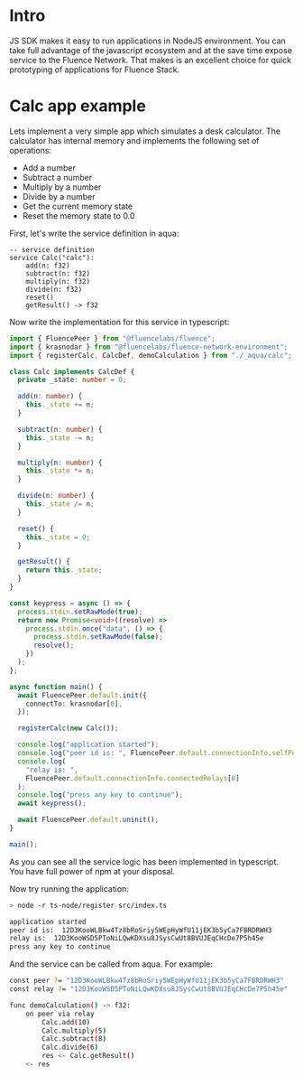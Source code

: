 # Intro

JS SDK makes it easy to run applications in NodeJS environment. You can take full advantage of the javascript ecosystem and at the save time expose service to the Fluence Network. That makes is an excellent choice for quick prototyping of applications for Fluence Stack.

# Calc app example

Lets implement a very simple app which simulates a desk calculator. The calculator has internal memory and implements the following set of operations:

- Add a number
- Subtract a number
- Multiply by a number
- Divide by a number
- Get the current memory state
- Reset the memory state to 0.0

First, let's write the service definition in aqua:

```
-- service definition
service Calc("calc"):
    add(n: f32)
    subtract(n: f32)
    multiply(n: f32)
    divide(n: f32)
    reset()
    getResult() -> f32
```

Now write the implementation for this service in typescript:

```typescript
import { FluencePeer } from "@fluencelabs/fluence";
import { krasnodar } from "@fluencelabs/fluence-network-environment";
import { registerCalc, CalcDef, demoCalculation } from "./_aqua/calc";

class Calc implements CalcDef {
  private _state: number = 0;

  add(n: number) {
    this._state += n;
  }

  subtract(n: number) {
    this._state -= n;
  }

  multiply(n: number) {
    this._state *= n;
  }

  divide(n: number) {
    this._state /= n;
  }

  reset() {
    this._state = 0;
  }

  getResult() {
    return this._state;
  }
}

const keypress = async () => {
  process.stdin.setRawMode(true);
  return new Promise<void>((resolve) =>
    process.stdin.once("data", () => {
      process.stdin.setRawMode(false);
      resolve();
    })
  );
};

async function main() {
  await FluencePeer.default.init({
    connectTo: krasnodar[0],
  });

  registerCalc(new Calc());

  console.log("application started");
  console.log("peer id is: ", FluencePeer.default.connectionInfo.selfPeerId);
  console.log(
    "relay is: ",
    FluencePeer.default.connectionInfo.connectedRelays[0]
  );
  console.log("press any key to continue");
  await keypress();

  await FluencePeer.default.uninit();
}

main();
```

As you can see all the service logic has been implemented in typescript. You have full power of npm at your disposal.

Now try running the application:

```bash
> node -r ts-node/register src/index.ts

application started
peer id is:  12D3KooWLBkw4Tz8bRoSriy5WEpHyWfU11jEK3b5yCa7FBRDRWH3
relay is:  12D3KooWSD5PToNiLQwKDXsu8JSysCwUt8BVUJEqCHcDe7P5h45e
press any key to continue

```

And the service can be called from aqua. For example:

```bash
const peer ?= "12D3KooWLBkw4Tz8bRoSriy5WEpHyWfU11jEK3b5yCa7FBRDRWH3"
const relay ?= "12D3KooWSD5PToNiLQwKDXsu8JSysCwUt8BVUJEqCHcDe7P5h45e"

func demoCalculation() -> f32:
    on peer via relay
        Calc.add(10)
        Calc.multiply(5)
        Calc.subtract(8)
        Calc.divide(6)
        res <- Calc.getResult()
    <- res
```
